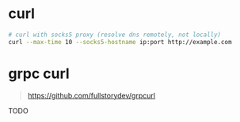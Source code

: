 # curl

```bash
# curl with socks5 proxy (resolve dns remotely, not locally)
curl --max-time 10 --socks5-hostname ip:port http://example.com
```

# grpc curl

> https://github.com/fullstorydev/grpcurl

TODO


